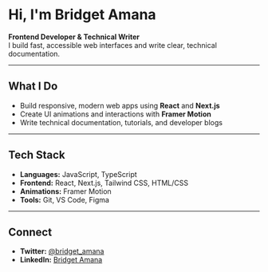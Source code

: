 # Hi, I'm Bridget Amana

**Frontend Developer & Technical Writer**  
I build fast, accessible web interfaces and write clear, technical documentation. 

---

## What I Do

- Build responsive, modern web apps using **React** and **Next.js**
- Create UI animations and interactions with **Framer Motion**
- Write technical documentation, tutorials, and developer blogs

---

## Tech Stack

- **Languages:** JavaScript, TypeScript
- **Frontend:** React, Next.js, Tailwind CSS, HTML/CSS
- **Animations:** Framer Motion
- **Tools:** Git, VS Code, Figma

---

## Connect

- **Twitter:** [@bridget_amana](https://twitter.com/amana_bridget)
- **LinkedIn:** [Bridget Amana](https://www.linkedin.com/in/bridget-amana/)


